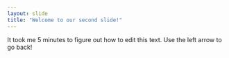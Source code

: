 ```yaml
---
layout: slide
title: "Welcome to our second slide!"
---
```

It took me 5 minutes to figure out how to edit this text.
Use the left arrow to go back!
